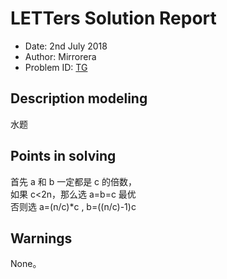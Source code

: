 
# LETTers Solution Report

- Date: 2nd July 2018
- Author: Mirrorera
- Problem ID: [TG](https://www.nowcoder.com/acm/contest/143/G)

## Description modeling
水题

## Points in solving
首先 a 和 b 一定都是 c 的倍数，<br>
如果 c<2n，那么选 a=b=c 最优 <br>
否则选 a=(n/c)*c , b=((n/c)-1)c
## Warnings
None。
